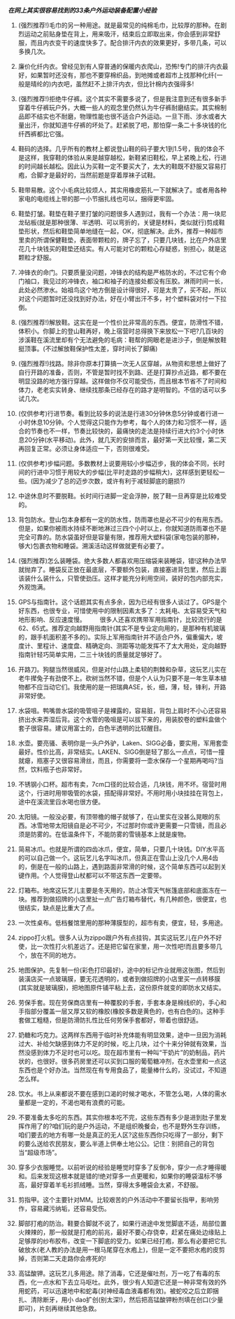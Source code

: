 ***在网上其实很容易找到的33条户外运动装备配置小经验***   

1. (强烈推荐!)毛巾的另一种用途。就是最常见的纯棉毛巾，比较厚的那种。在剧烈运动之前贴身垫在背上，用来吸汗，结束后立即取出来，你会感到非常舒服，而且内衣变干的速度快多了。配合排汗内衣的效果更好，多带几条，可以多换几次。  

2. 廉价化纤内衣。曾经见到有人穿普通的保暖内衣爬山，恐怖!专门的排汗内衣最好，如果暂时还没有，那也不要穿棉织品，到地摊或者超市上找那种化纤(一般是晴纶的)内衣吧，虽然赶不上排汗内衣，但比针棉内衣强得多!  

3. (强烈推荐!)拒绝牛仔裤。这个其实不需要多说了，但是我注意到还有很多新手穿着牛仔裤玩户外，大概一些人的观念里仍然认为牛仔裤耐磨结实。其实棉制品即不结实也不耐磨，物理性能也很不适合户外运动。一旦下雨、涉水或者大量出汗，你就知道牛仔裤的坏处了。赶紧脱了吧，那怕穿一条二十多块钱的化纤西裤都比它强。  

4. 鞋码的选择。几乎所有的教材上都说登山鞋的码子要大1到1.5号，我的体会不是这样，我穿鞋的体验从来是越穿越松，新鞋紧旧鞋松，早上紧晚上松，行进的时间越长越松。因此认为买鞋一定不要买大了，太大的鞋既不舒服又容易打疱，合脚才是最好的，当然前题是穿着厚袜子试鞋。  

5. 鞋带易散。这个小毛病比较烦人，其实用橡皮筋扎一下就解决了。或者用各种家电的电缆线上带的那一小节捆扎线也可以，捆得更牢固。  

6. 鞋垫打皱。鞋垫在鞋子里打皱的问题很多人遇到过，我有一个办法：用一块尼龙砧板(就是那种很薄、半透明、可以弯折的，关键是材料，类似就行)剪成鞋垫形状，然后和鞋垫简单地缝在一起，OK，彻底解决。此外，推荐一种超市里卖的所谓保健鞋垫，表面带颗粒的，牌子忘了，只要几块钱，比在户外店里花几十块钱买的鞋垫还结实。有人可能对它的颗粒心存疑惑，别担心，就是这颗粒才舒服。  

7. 冲锋衣的命门。只要质量没问题，冲锋衣的结构是严格防水的，不过它有个命门袖口，我见过的冲锋衣，袖口和袖子的连接处都没有压胶。淋雨时间一长，此处必然渗水。始祖鸟这个地方倒是设计得很好，可是太贵了，买不起，所以对这个问题暂时还没找到好办法，好在小臂出汗不多，衬个塑料袋对付一下拉倒。  

8. (强烈推荐!)解放鞋。这实在是一个性价比非常高的东西。便宜，防滑性不错，体积小。你脚上的登山鞋再好，晚上宿营时总得换下来放松一下吧?几百块的涉溪鞋在溪流里却有个无法避免的毛病：鞋帮的网眼老是进沙子，倒是解放鞋挺顶事。(不过解放鞋保护性太差，穿时间长了脚痛)  

9. (强烈推荐!)找路。除非你原本打算搞一次无人区穿越，从物资和思想上做好了自行开路的准备，否则，不管是暂时找不到路、还是打算抄点近路，都不要在明显没路的地方强行穿越。这样做你不仅可能受伤，而且根本节省不了时间和体力，老老实实转身、继续找那条已经存在的路才是明智的。不信的话可以多试几次。  

10. (仅供参考)行进节奏。看到比较多的说法是行进30分钟休息5分钟或者行进一小时休息10分钟。个人觉得这只能作为参考，每个人的体力和习惯不一样，适合的节奏也不一样，节奏比较快的，最痛快的走法是持续行进大约3个小时休息20分钟(水平移动)。此外，就几天的安排而言，最好第一天比较慢，第二天再回复正常。必须让身体适应一下，否则很难受。  

11. (仅供参考)步幅问题。多数教材上说要用较小步幅迈步，我的体会不同，长时间的行进中习惯于用较大的步幅(比平时走路的步幅稍大)，这样感到更轻松一些。(因为减少了总的迈步次数，或许有利于减轻脚底的磨损?)  

12. 中途休息时不要脱鞋。长时间行进脚一定会浮肿，脱了鞋一旦再穿是比较难受的。  

13. 背包防水。登山包本身都有一定的防水性，防雨罩也是必不可少的有用东西。但是，如果你被雨水持续不断地淋过三四个小时以上，你就知道防雨罩也不是完全可靠的。防水袋虽好但是容量有限，推荐用大塑料袋(家电包装的那种，够大)包裹衣物和睡袋。溯溪活动这样做就更有必要了。  

14. (强烈推荐)怎么装睡袋。绝大多数人都喜欢用压缩袋来装睡袋，错!这种办法早就抛弃了。睡袋反正放在最底层，不要额外包装，直接塞进背包里，然后上面该装什么装什么，只管使劲压。这样才能充分利用空间，装好的包内部充实，外观饱满。  

15. GPS与指南针。这个话题其实有点多余，因为已经有很多人谈过了。GPS是个好东西，也很专业，可惜使用中的限制因素太多了：太耗电、太容易受天气和地形影响、反应速度慢。
　　很多人还喜欢携带军用指南针，比较流行的是62、65式。推荐定向越野用指南针(其实不是专业定向用的，是那种有机玻璃的，跟手机面积差不多的)。实际上军用指南针并不适合户外，偏重偏大，坡度计、里程计、速度盘、精确定向、测距等功能发挥不了太大用处，定向越野指南针轻巧简单实用，二三十块钱的质量就足够好了。  

16. 开路刀。狗腿当然很威风，但是对付山路上柔韧的荆棘和杂草，这玩艺儿实在老牛撵兔子有劲使不上。砍树当然不错，但是个人认为只要不是一年生草本植物都不应当动它们。我使用的是一把瑞典ASE，长，细，薄，轻，锋利，开路非常好使。  

17. 水袋咀。鸭嘴兽水袋的吸管咀子是裸露的，容易脏，背包上肩时不小心还容易挤出水来弄湿后背。这个水管的吸咀是可以拔下来的，用装胶卷的塑料盒做个套子很容易。建议用富士的，白色半透明的比较醒目。  

18. 水壶。要亮骚、表明你是一头户外驴，Laken、SIGG必备，要实用，军用套壶最好。性价比高，非常结实。LAKEN、SIGG倒是轻了那么一点点，可惜一撞就瘪，瓶塞子又很容易滑丝，而且，你需要将一壶水保存一个星期再喝吗?当然，饮料瓶子也非常好。  

19. 不锈钢小口杯。超市有卖，7cm口径的比较合适，几块钱，用不坏。宿营时用这个，行进时用带吸管的水袋，搭配得非常好。不用时用小块挂挂在背包上，途中在溪流里舀水喝也很方便。  

20. 太阳镜。一般没必要，有顶带檐的帽子就够了，在山里实在没甚么晃眼的东西。冰雪地带太阳镜自是必不可少，不过那时你或许更需要一只雪镜，而且必须是防雾的。在低温条件下，不能防雾的雪镜基本上就是废物。  

21. 简易冰爪。也就是所谓的四齿冰爪，便宜，简单，只要几十块钱。DIY水平高的可以自己做一个。这玩艺儿名字叫冰爪，但真正在雪山上没几个人用4齿的，倒是在一般的山路上，遇到路面非常滑的时候，这个简单东西可以起到关键作用。个人觉得登山杖都可以不带这东西一定要带。  

22. 灯箱布。地席这玩艺儿主要是冬天用的，防止冰雪天气帐篷底部和底面冻在一块。推荐到做招牌的小店里扯一点广告灯箱布替代，有几种颜色，很便宜，也很结实，缺点是比重大了点。  

23. 一次性桌布。低档餐馆里用的那种薄膜型的，超市有卖，便宜，轻，多用途。  

24. zippo打火机。很多人认为zippo跟户外有点挂钩，其实这玩艺儿在户外不好使，比一次性打火机差远了。还是把它留在家里，用一次性吧!而且要多带几个，放在不同的地方。  

25. 地图保护。先复制一份(彩色打印最好)，途中的标记作业就用这张图，然后到装潢店买一点玻璃膜，要无花透明的，或者到做招牌的小店里买一点转移膜(其实就是玻璃膜)，把地图原件铺平粘上去，这份原件就变的即防水又结实。  

26. 劳保手套。现在劳保商店里有一种覆胶的手套，手套本身是棉线织的，手心和手指部分覆盖一层又厚又软的橡胶(橡胶多数是黄色的，也有白色的)。这种手套做工粗糙，但是防滑防扎性比任何劳保手套都好，带着也很舒适。  

27. 奶糖和巧克力。这两样东西用于临时补充体能有明显效果，途中一旦因为消耗过大、补给欠缺感到体力不足的时候，吃上几块，过个十来分钟就有效果，当然没感到体力不足时也可以吃。现在超市里有一种叫“干奶片”的奶制品，药片状的，也很好。很多药房里还可以买到口服的葡萄糖冲剂，在水壶里和一点这东西也是个好办法。当然现在有专用食品了，能量棒什么的，没试过，不知道怎么样。  

28. 饮水。书上从来都说不要在感到口渴的时候才喝水，不管怎么喝，人体的需水量都是一定的，不渴也喝有浪费的可能。  

29. 不要准备太多吃的东西。其实你根本吃不完，这些东西有多少是进到肚子里发挥作用了的?咱们玩的是户外运动，不是组织晚餐会，也不是野外生存训练，咱们要去的地方有哪一处是真正的无人区?这些东西你只吃得了一部分，剩下的要么送给农民朋友，要么半道上供奉土地公公。记住：别把自己的背包当“超级市场”。  

30. 穿多少衣服睡觉。以前听说的经验是睡觉时穿多了反倒冷，穿少一点才睡得暖和。后来发现这根本就是错的!绝对穿多一点更暖和，如果你的睡袋温标不够高，最好穿着羊毛衫抓绒睡。当然，穿得太多睡袋会太紧，不舒服。  

31. 剪指甲。这个主要针对MM。比较艰苦的户外活动中不要留长指甲，影响劳作，容易藏污纳垢，还容易受伤。  

32. 脚部打疱的防治。鞋要合脚就不说了，如果行进途中发觉脚底不适，局部位置火辣辣的，那一般就是打疱的前兆，最好不要心存侥幸，赶紧在痛处边缘贴上足够厚的纱布胶布，改变一下脚底的受力。如果已经打疱，那么有必要把它扎破放水(老人教的办法是用一根马尾穿在水疱上)，但是一定不要把水疱的皮剪掉，否则第二天走路你会疼死的!  

33. 高锰酸钾。这玩艺儿多用途。除了消毒，它还是催吐剂，万一吃了有毒的东西，化一点水和下去立马呕吐。此外，很少有人知道它还是一种非常有效的外用蛇药，可以迅速地中和蛇毒(对神经毒血液毒都有效)。被蛇咬之后立即捆扎、清除断牙，用小 dao扩创(别太深!)，然后把高锰酸钾粉剂填在创口(少量即可)，片刻再继续其他急救。